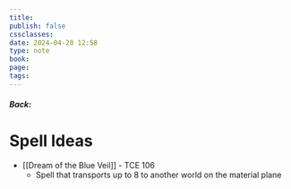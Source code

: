 ```yaml
---
title: 
publish: false
cssclasses: 
date: 2024-04-20 12:58
type: note
book: 
page: 
tags:
---
```

##### Back:  
# Spell Ideas

- [[Dream of the Blue Veil]] - TCE 106
	- Spell that transports up to 8 to another world on the material plane
